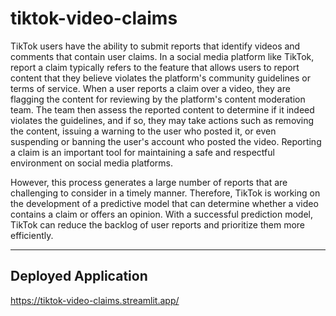 # tiktok-video-claims

TikTok users have the ability to submit reports that identify videos and comments that contain user claims. In a social media platform like TikTok, report a claim typically refers to the feature that allows users to report content that they believe violates the platform's community guidelines or terms of service. When a user reports a claim over a video, they are flagging the content for reviewing by the platform's content moderation team. The team then assess the reported content to determine if it indeed violates the guidelines, and if so, they may take actions such as removing the content, issuing a warning to the user who posted it, or even suspending or banning the user's account who posted the video. Reporting a claim is an important tool for maintaining a safe and respectful environment on social media platforms.

However, this process generates a large number of reports that are challenging to consider in a timely manner. Therefore, TikTok is working on the development of a predictive model that can determine whether a video contains a claim or offers an opinion. With a successful prediction model, TikTok can reduce the backlog of user reports and prioritize them more efficiently.

---

## Deployed Application
https://tiktok-video-claims.streamlit.app/
